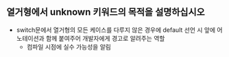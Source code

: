 ## 열거형에서 unknown 키워드의 목적을 설명하십시오
- switch문에서 열거형의 모든 케이스를 다루지 않은 경우에 default 선언 시 앞에 어노테이션과 함께 붙여주어 개발자에게 경고로 알려주는 역할
    - 컴파일 시점에 실수 가능성을 알림